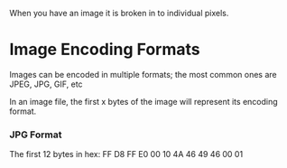 When you have an image it is broken in to individual pixels.

# Image Encoding Formats
Images can be encoded in multiple formats; the most common ones are JPEG, JPG, GIF, etc

In an image file, the first x bytes of the image will represent its encoding format.
### JPG Format
The first 12 bytes in hex:
FF D8 FF E0 00 10 4A 46 49 46 00 01
